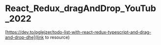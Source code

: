 # React_Redux_dragAndDrop_YouTub_2022
[https://dev.to/pglejzer/todo-list-with-react-redux-typescript-and-drag-and-drop-dhe](link to resource)
